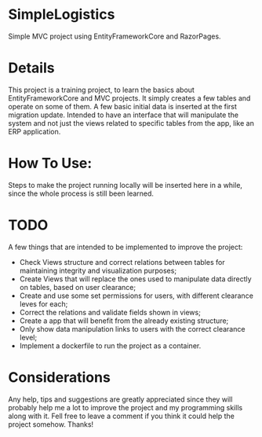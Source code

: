 # SimpleLogistics
Simple MVC project using EntityFrameworkCore and RazorPages.

# Details
This project is a training project, to learn the basics about EntityFrameworkCore and MVC projects. It simply creates a few tables and operate on some of them. A few basic initial data is inserted at the first migration update.
Intended to have an interface that will manipulate the system and not just the views related to specific tables from the app, like an ERP application.

# How To Use:
Steps to make the project running locally will be inserted here in a while, since the whole process is still been learned.

# TODO

A few things that are intended to be implemented to improve the project:

- Check Views structure and correct relations between tables for maintaining integrity and visualization purposes;
- Create Views that will replace the ones used to manipulate data directly on tables, based on user clearance;
- Create and use some set permissions for users, with different clearance leves for each;
- Correct the relations and validate fields shown in views;
- Create a app that will benefit from the already existing structure;
- Only show data manipulation links to users with the correct clearance level;
- Implement a dockerfile to run the project as a container.

# Considerations
Any help, tips and suggestions are greatly appreciated since they will probably help me a lot to improve the project and my programming skills along with it. Fell free to leave a comment if you think it could help the project somehow. Thanks!
